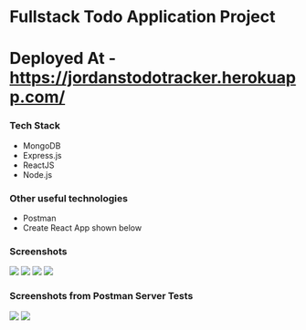
# Fullstack Todo Application Project

# Deployed At - https://jordanstodotracker.herokuapp.com/

 ### Tech Stack
  + MongoDB
  + Express.js
  + ReactJS
  + Node.js
  
  ### Other useful technologies
  + Postman
  + Create React App shown below
  
  ### Screenshots
  ![](screenshots/init_app.png)
  ![](screenshots/addNewTodo.png)
  ![](screenshots/updateNewTodo.png)
  ![](screenshots/seeTodoOnScreen.png)

  ### Screenshots from Postman Server Tests
  ![](screenshots/getTodos.png)
  ![](screenshots/testGetOneTodo.png)
